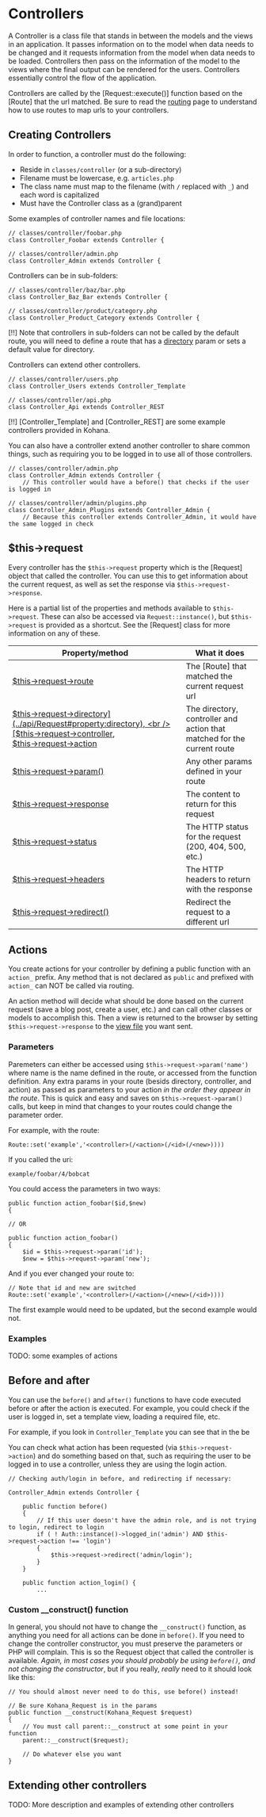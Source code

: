 # Controllers

A Controller is a class file that stands in between the models and the views in an application. It passes information on to the model when data needs to be changed and it requests information from the model when data needs to be loaded. Controllers then pass on the information of the model to the views where the final output can be rendered for the users.  Controllers essentially control the flow of the application.

Controllers are called by the [Request::execute()] function based on the [Route] that the url matched.  Be sure to read the [routing](routing) page to understand how to use routes to map urls to your controllers.

## Creating Controllers

In order to function, a controller must do the following:

* Reside in `classes/controller` (or a sub-directory)
* Filename must be lowercase, e.g. `articles.php`
* The class name must map to the filename (with `/` replaced with `_`) and each word is capitalized
* Must have the Controller class as a (grand)parent

Some examples of controller names and file locations:

	// classes/controller/foobar.php
	class Controller_Foobar extends Controller {
	
	// classes/controller/admin.php
	class Controller_Admin extends Controller {

Controllers can be in sub-folders:

	// classes/controller/baz/bar.php
	class Controller_Baz_Bar extends Controller {
	
	// classes/controller/product/category.php
	class Controller_Product_Category extends Controller {
	
[!!] Note that controllers in sub-folders can not be called by the default route, you will need to define a route that has a [directory](routing#directory) param or sets a default value for directory.

Controllers can extend other controllers.

	// classes/controller/users.php
	class Controller_Users extends Controller_Template
	
	// classes/controller/api.php
	class Controller_Api extends Controller_REST
	
[!!] [Controller_Template] and [Controller_REST] are some example controllers provided in Kohana.

You can also have a controller extend another controller to share common things, such as requiring you to be logged in to use all of those controllers.

	// classes/controller/admin.php
	class Controller_Admin extends Controller {
		// This controller would have a before() that checks if the user is logged in
	
	// classes/controller/admin/plugins.php
	class Controller_Admin_Plugins extends Controller_Admin {
		// Because this controller extends Controller_Admin, it would have the same logged in check
		
## $this->request

Every controller has the `$this->request` property which is the [Request] object that called the controller.  You can use this to get information about the current request, as well as set the response via `$this->request->response`.

Here is a partial list of the properties and methods available to `$this->request`.  These can also be accessed via `Request::instance()`, but `$this->request` is provided as a shortcut.  See the [Request] class for more information on any of these. 

Property/method | What it does
--- | ---
[$this->request->route](../api/Request#property:route) | The [Route] that matched the current request url
[$this->request->directory](../api/Request#property:directory), <br /> [$this->request->controller](../api/Request#property:controller), <br /> [$this->request->action](../api/Request#property:action) | The directory, controller and action that matched for the current route
[$this->request->param()](../api/Request#param) | Any other params defined in your route
[$this->request->response](../api/Request#property:response) | The content to return for this request
[$this->request->status](../api/Request#property:status) | The HTTP status for the request (200, 404, 500, etc.)
[$this->request->headers](../api/Request#property:headers) | The HTTP headers to return with the response
[$this->request->redirect()](../api/Request#redirect) | Redirect the request to a different url


## Actions

You create actions for your controller by defining a public function with an `action_` prefix.  Any method that is not declared as `public` and prefixed with `action_` can NOT be called via routing.

An action method will decide what should be done based on the current request (save a blog post, create a user, etc.) and can call other classes or models to accomplish this.  Then a view is returned to the browser by setting `$this->request->response` to the [view file](mvc/views) you want sent. 



### Parameters

Paremeters can either be accessed using `$this->request->param('name')` where name is the name defined in the route, or accessed from the function definition.  Any extra params in your route (besids directory, controller, and action) as passed as parameters to your action *in the order they appear in the route*.  This is quick and easy and saves on `$this->request->param()` calls, but keep in mind that changes to your routes could change the parameter order.

For example, with the route:

	Route::set('example','<controller>(/<action>(/<id>(/<new>))))

If you called the uri:

	example/foobar/4/bobcat
	
You could access the parameters in two ways:

	public function action_foobar($id,$new)
	{
	
	// OR
	
	public function action_foobar()
	{
		$id = $this->request->param('id');
		$new = $this->request->param('new');

And if you ever changed your route to:

	// Note that id and new are switched
	Route::set('example','<controller>(/<action>(/<new>(/<id>))))

The first example would need to be updated, but the second example would not.
	
### Examples

TODO: some examples of actions

## Before and after

You can use the `before()` and `after()` functions to have code executed before or after the action is executed. For example, you could check if the user is logged in, set a template view, loading a required file, etc.

For example, if you look in `Controller_Template` you can see that in the be

You can check what action has been requested (via `$this->request->action`) and do something based on that, such as requiring the user to be logged in to use a controller, unless they are using the login action.

	// Checking auth/login in before, and redirecting if necessary:

	Controller_Admin extends Controller {

		public function before()
		{
			// If this user doesn't have the admin role, and is not trying to login, redirect to login
			if ( ! Auth::instance()->logged_in('admin') AND $this->request->action !== 'login')
			{
				$this->request->redirect('admin/login');
			}
		}
		
		public function action_login() {
			...

### Custom __construct() function

In general, you should not have to change the `__construct()` function, as anything you need for all actions can be done in `before()`.  If you need to change the controller constructor, you must preserve the parameters or PHP will complain.  This is so the Request object that called the controller is available.  *Again, in most cases you should probably be using `before()`, and not changing the constructor*, but if you really, *really* need to it should look like this:

	// You should almost never need to do this, use before() instead!

	// Be sure Kohana_Request is in the params
	public function __construct(Kohana_Request $request)
	{
		// You must call parent::__construct at some point in your function
		parent::__construct($request);
		
		// Do whatever else you want
	}

## Extending other controllers

TODO: More description and examples of extending other controllers